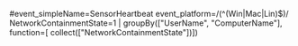 #event_simpleName=SensorHeartbeat event_platform=/(^(Win|Mac|Lin)$)/
NetworkContainmentState=1
| groupBy(["UserName", "ComputerName"], function=[ collect(["NetworkContainmentState"])])
